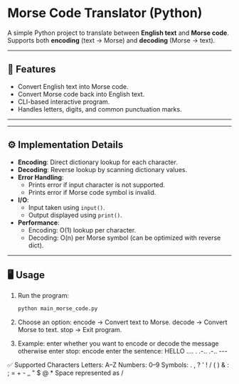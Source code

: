 # Morse Code Translator (Python)

A simple Python project to translate between **English text** and **Morse code**.  
Supports both **encoding** (text → Morse) and **decoding** (Morse → text).

---

## 🚀 Features
- Convert English text into Morse code.
- Convert Morse code back into English text.
- CLI-based interactive program.
- Handles letters, digits, and common punctuation marks.

---


---

## ⚙️ Implementation Details
- **Encoding**: Direct dictionary lookup for each character.
- **Decoding**: Reverse lookup by scanning dictionary values.
- **Error Handling**:
  - Prints error if input character is not supported.
  - Prints error if Morse code symbol is invalid.
- **I/O**: 
  - Input taken using `input()`.
  - Output displayed using `print()`.
- **Performance**:
  - Encoding: O(1) lookup per character.
  - Decoding: O(n) per Morse symbol (can be optimized with reverse dict).

---

## 🖥️ Usage
1. Run the program:
   ```bash
   python main_morse_code.py

2. Choose an option:
encode → Convert text to Morse.
decode → Convert Morse to text.
stop → Exit program.

3. Example:
enter whether you want to encode or decode the message otherwise enter stop: encode
enter the sentence:
HELLO
.... . .-.. .-.. ---
   
✅ Supported Characters
Letters: A–Z
Numbers: 0–9
Symbols: . , ? ' ! / ( ) & : ; = + - _ " $ @ *
Space represented as /

